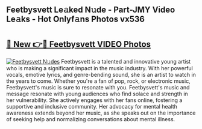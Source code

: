 ## Feetbysvett Le𝚊ked N𝚞de - Part-JMY Video Le𝚊ks - Hot Onlyf𝚊ns Photos vx536

# <h2><a href="http://ac20045.deff.icu/?id=Feetbysvett">🔗 New 👉🔴 Feetbysvett VIDEO Photos</a></h2>

[![Feetbysvett N𝚞des](https://i.imgur.com/rIISA9y.gif)](http://ac20045.deff.icu/?id=Feetbysvett)
Feetbysvett is a talented and innovative young artist who is making a significant impact in the music industry. With her powerful vocals, emotive lyrics, and genre-bending sound, she is an artist to watch in the years to come. Whether you're a fan of pop, rock, or electronic music, Feetbysvett's music is sure to resonate with you. Feetbysvett's music and message resonate with young audiences who find solace and strength in her vulnerability. She actively engages with her fans online, fostering a supportive and inclusive community. Her advocacy for mental health awareness extends beyond her music, as she speaks out on the importance of seeking help and normalizing conversations about mental illness.

